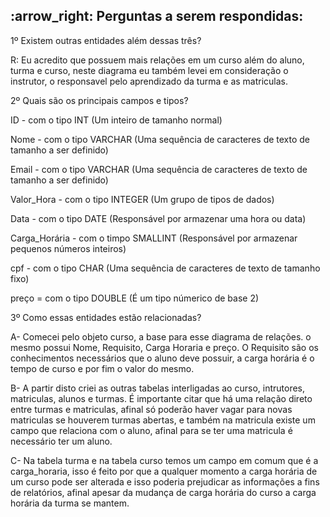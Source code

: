 <h2>:arrow_right: Perguntas a serem respondidas:</h2>

1º Existem outras entidades além dessas três?

R: Eu acredito que possuem mais relações em um curso além do aluno, turma e curso, neste diagrama eu também levei em consideração o instrutor, o responsavel pelo aprendizado da turma e as matriculas.

2º Quais são os principais campos e tipos?

ID - com o tipo INT (Um inteiro de tamanho normal)

Nome - com o tipo VARCHAR (Uma sequência de caracteres de texto de tamanho a ser definido)

Email - com o tipo VARCHAR (Uma sequência de caracteres de texto de tamanho a ser definido)

Valor_Hora - com o tipo INTEGER (Um grupo de tipos de dados)

Data - com o tipo DATE (Responsável por armazenar uma hora ou data)

Carga_Horária - com o timpo SMALLINT (Responsável por armazenar pequenos números inteiros)

cpf - com o tipo CHAR (Uma sequência de caracteres de texto de tamanho fixo)

preço = com o tipo DOUBLE (É um tipo númerico de base 2)

3º Como essas entidades estão relacionadas?

A- Comecei pelo objeto curso, a base para esse diagrama de relações. o mesmo possui Nome, Requisito, Carga Horaria e preço. O Requisito são os conhecimentos necessários que o aluno deve possuir, a carga horária é o tempo de curso e por fim o valor do mesmo.

B- A partir disto criei as outras tabelas interligadas ao curso, intrutores, matriculas, alunos e turmas. É importante citar que há uma relação direto entre turmas e matriculas, afinal só poderão haver vagar para novas matriculas se houverem turmas abertas, e também na matricula existe um campo que relaciona com o aluno, afinal para se ter uma matricula é necessário ter um aluno.

C- Na tabela turma e na tabela curso temos um campo em comum que é a carga_horaria, isso é feito por que a qualquer momento a carga horária de um curso pode ser alterada e isso poderia prejudicar as informações a fins de relatórios, afinal apesar da mudança de carga horária do curso a carga horária da turma se mantem.
